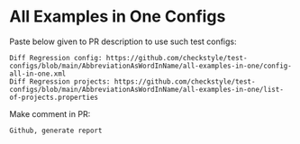 # All Examples in One Configs
Paste below given to PR description to use such test configs:
```
Diff Regression config: https://github.com/checkstyle/test-configs/blob/main/AbbreviationAsWordInName/all-examples-in-one/config-all-in-one.xml
Diff Regression projects: https://github.com/checkstyle/test-configs/blob/main/AbbreviationAsWordInName/all-examples-in-one/list-of-projects.properties
```
Make comment in PR:
```
Github, generate report
```
